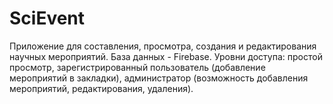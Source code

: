 # SciEvent

Приложение для составления, просмотра, создания и редактирования научных мероприятий.
База данных - Firebase. 
Уровни доступа: 
простой просмотр, 
зарегистрированный пользователь (добавление мероприятий в закладки), 
администратор (возможность добавления мероприятий, редактирования, удаления).
